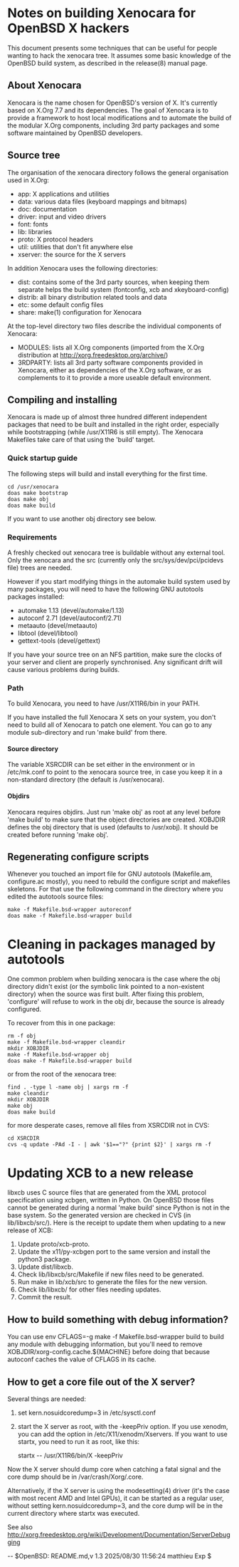 # Notes on building Xenocara for OpenBSD X hackers

This document presents some techniques that can be useful for people
wanting to hack the xenocara tree. It assumes some basic knowledge of
the OpenBSD build system, as described in the release(8) manual page.

## About Xenocara

Xenocara is the name chosen for OpenBSD's version of X. It's
currently based on X.Org 7.7 and its dependencies. The goal of
Xenocara is to provide a framework to host local modifications and to
automate the build of the modular X.Org components, including 3rd
party packages and some software maintained by OpenBSD developers.

## Source tree

The organisation of the xenocara directory follows the general
organisation used in X.Org:

- app: X applications and utilities
- data: various data files (keyboard mappings and bitmaps)
- doc: documentation
- driver: input and video drivers
- font: fonts
- lib: libraries
- proto: X protocol headers
- util: utilities that don't fit anywhere else
- xserver: the source for the X servers

In addition Xenocara uses the following directories:

- dist: contains some of the 3rd party sources, when keeping them separate
  helps the build system (fontconfig, xcb and xkeyboard-config)
- distrib: all binary distribution related tools and data
- etc: some default config files
- share: make(1) configuration for Xenocara

At the top-level directory two files describe the individual
components of Xenocara:

- MODULES: lists all X.Org components (imported from the X.Org distribution
  at http://xorg.freedesktop.org/archive/)
- 3RDPARTY: lists all 3rd party software components provided in Xenocara,
  either as dependencies of the X.Org software, or as complements
  to it to provide a more useable default environment.

## Compiling and installing

Xenocara is made up of almost three hundred different independent
packages that need to be built and installed in the right order,
especially while bootstrapping (while /usr/X11R6 is still empty). The
Xenocara Makefiles take care of that using the 'build' target.

### Quick startup guide

The following steps will build and install everything for the first time.

    cd /usr/xenocara
    doas make bootstrap
    doas make obj
    doas make build

If you want to use another obj directory see below.

### Requirements

A freshly checked out xenocara tree is buildable without any external
tool. Only the xenocara and the src (currently only the
src/sys/dev/pci/pcidevs file) trees are needed.

However if you start modifying things in the automake build
system used by many packages, you will need to have the following
GNU autotools packages installed:

- automake 1.13 (devel/automake/1.13)
- autoconf 2.71 (devel/autoconf/2.71)
- metaauto (devel/metaauto)
- libtool (devel/libtool)
- gettext-tools (devel/gettext)

If you have your source tree on an NFS partition, make sure the clocks
of your server and client are properly synchronised. Any significant
drift will cause various problems during builds.

### Path

To build Xenocara, you need to have /usr/X11R6/bin in your PATH.

If you have installed the full Xenocara X sets on your system, you
don't need to build all of Xenocara to patch one element. You can go
to any module sub-directory and run 'make build' from there.

#### Source directory

The variable XSRCDIR can be set either in the environment or in
/etc/mk.conf to point to the xenocara source tree, in case you keep it
in a non-standard directory (the default is /usr/xenocara).

#### Objdirs

Xenocara requires objdirs. Just run 'make obj' as root at any level
before 'make build' to make sure that the object directories are
created. XOBJDIR defines the obj directory that is used (defaults to
/usr/xobj). It should be created before running 'make obj'.

## Regenerating configure scripts

Whenever you touched an import file for GNU autotools (Makefile.am,
configure.ac mostly), you need to rebuild the configure script and
makefiles skeletons. For that use the following command in the
directory where you edited the autotools source files:

    make -f Makefile.bsd-wrapper autoreconf
    doas make -f Makefile.bsd-wrapper build

# Cleaning in packages managed by autotools

One common problem when building xenocara is the case where the obj
directory didn't exist (or the symbolic link pointed to a non-existent
directory) when the source was first built. After fixing this problem,
'configure' will refuse to work in the obj dir, because the source
is already configured.

To recover from this in one package:

    rm -f obj
    make -f Makefile.bsd-wrapper cleandir
    mkdir XOBJDIR
    make -f Makefile.bsd-wrapper obj
    doas make -f Makefile.bsd-wrapper build

or from the root of the xenocara tree:

    find . -type l -name obj | xargs rm -f
    make cleandir
    mkdir XOBJDIR
    make obj
    doas make build

for more desperate cases, remove all files from XSRCDIR not in CVS:

    cd XSRCDIR
    cvs -q update -PAd -I - | awk '$1=="?" {print $2}' | xargs rm -f

# Updating XCB to a new release

libxcb uses C source files that are generated from the XML protocol
specification using xcbgen, written in Python. On OpenBSD those files
cannot be generated during a normal 'make build' since Python is not
in the base system. So the generated version are checked in CVS
(in lib/libxcb/src/). Here is the receipt to update them when updating
to a new release of XCB:

1. Update proto/xcb-proto.
2. Update the x11/py-xcbgen port to the same version and install the
   python3 package.
3. Update dist/libxcb.
4. Check lib/libxcb/src/Makefile if new files need to be generated.
5. Run make in lib/xcb/src to generate the files for the new version.
6. Check lib/libxcb/ for other files needing updates.
7. Commit the result.

## How to build something with debug information?

You can use env CFLAGS=-g make -f Makefile.bsd-wrapper build to
build any module with debugging information, but you'll need to remove
XOBJDIR/xorg-config.cache.${MACHINE} before doing that because
autoconf caches the value of CFLAGS in its cache.

## How to get a core file out of the X server?

Several things are needed:

1. set kern.nosuidcoredump=3 in /etc/sysctl.conf
2. start the X server as root, with the -keepPriv option. If you use
   xenodm, you can add the option in /etc/X11/xenodm/Xservers. If you
   want to use startx, you need to run it as root, like this:

    startx -- /usr/X11R6/bin/X -keepPriv

Now the X server should dump core when catching a fatal signal and the
core dump should be in /var/crash/Xorg/<pid>.core.

Alternatively, if the X server is using the modesetting(4) driver
(it's the case with most recent AMD and Intel GPUs), it can be started
as a regular user, without setting kern.nosuidcoredump=3, and the core
dump will be in the current directory where startx was executed.

See also http://xorg.freedesktop.org/wiki/Development/Documentation/ServerDebugging

--
$OpenBSD: README.md,v 1.3 2025/08/30 11:56:24 matthieu Exp $
